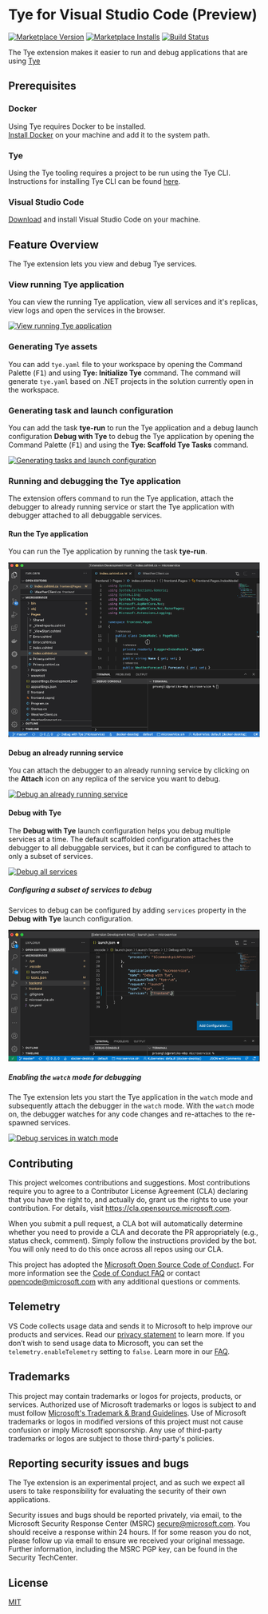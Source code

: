# Tye for Visual Studio Code (Preview)

[![Marketplace Version](https://img.shields.io/visual-studio-marketplace/v/ms-azuretools.vscode-tye.svg)](https://marketplace.visualstudio.com/items?itemName=ms-azuretools.vscode-tye)
[![Marketplace Installs](https://img.shields.io/visual-studio-marketplace/i/ms-azuretools.vscode-tye.svg)](https://marketplace.visualstudio.com/items?itemName=ms-azuretools.vscode-tye)
[![Build Status](<https://dev.azure.com/ms-azuretools/AzCode/_apis/build/status/vscode-tye%20(CI)?branchName=main>)](https://dev.azure.com/ms-azuretools/AzCode/_build/latest?definitionId=35&branchName=main)

The Tye extension makes it easier to run and debug applications that are using
[Tye](https://github.com/dotnet/tye)

## Prerequisites

### Docker

Using Tye requires Docker to be installed.\
[Install Docker](https://docs.docker.com/get-docker/) on your machine and add it
to the system path.

### Tye

Using the Tye tooling requires a project to be run using the Tye CLI.\
Instructions for installing Tye CLI can be found
[here](https://github.com/dotnet/tye/blob/main/docs/getting_started.md).

### Visual Studio Code

[Download](https://code.visualstudio.com/Download) and install Visual Studio
Code on your machine.

## Feature Overview

The Tye extension lets you view and debug Tye services.

### View running Tye application

You can view the running Tye application, view all services and it's replicas,
view logs and open the services in the browser.

[![View running Tye application](https://aka.ms/tye-dashboard-t)](https://aka.ms/tye-dashboard-v)

### Generating Tye assets

You can add `tye.yaml` file to your workspace by opening the Command Palette
(<kbd>F1</kbd>) and using **Tye: Initialize Tye** command. The command will
generate `tye.yaml` based on .NET projects in the solution currently open in the
workspace.

### Generating task and launch configuration

You can add the task **tye-run** to run the Tye application and a debug launch
configuration **Debug with Tye** to debug the Tye application by opening the
Command Palette (<kbd>F1</kbd>) and using the **Tye: Scaffold Tye Tasks**
command.

[![Generating tasks and launch configuration](https://aka.ms/tye-scaffold-t)](https://aka.ms/tye-scaffold-v)

### Running and debugging the Tye application

The extension offers command to run the Tye application, attach the debugger to
already running service or start the Tye application with debugger attached to
all debuggable services.

#### Run the Tye application

You can run the Tye application by running the task **tye-run**.

![Run the Tye application](resources/readme/tye-run.gif)

#### Debug an already running service

You can attach the debugger to an already running service by clicking on the
**Attach** icon on any replica of the service you want to debug.

[![Debug an already running service](https://aka.ms/tye-debug-attach-t)](https://aka.ms/tye-debug-attach-v)

#### Debug with Tye

The **Debug with Tye** launch configuration helps you debug multiple services at
a time. The default scaffolded configuration attaches the debugger to all
debuggable services, but it can be configured to attach to only a subset of
services.

[![Debug all services](https://aka.ms/tye-debug-all-t)](https://aka.ms/tye-debug-all-v)

##### Configuring a subset of services to debug

Services to debug can be configured by adding `services` property in the **Debug
with Tye** launch configuration.

![Configuring subset of services for debugging](resources/readme/debug-subset.png)

##### Enabling the `watch` mode for debugging

The Tye extension lets you start the Tye application in the `watch` mode and
subsequently attach the debugger in the `watch` mode. With the `watch` mode on,
the debugger watches for any code changes and re-attaches to the re-spawned
services.

[![Debug services in watch mode](https://aka.ms/tye-watch-t)](https://aka.ms/tye-watch-v)

## Contributing

This project welcomes contributions and suggestions. Most contributions require
you to agree to a Contributor License Agreement (CLA) declaring that you have
the right to, and actually do, grant us the rights to use your contribution. For
details, visit https://cla.opensource.microsoft.com.

When you submit a pull request, a CLA bot will automatically determine whether
you need to provide a CLA and decorate the PR appropriately (e.g., status check,
comment). Simply follow the instructions provided by the bot. You will only need
to do this once across all repos using our CLA.

This project has adopted the
[Microsoft Open Source Code of Conduct](https://opensource.microsoft.com/codeofconduct/).
For more information see the
[Code of Conduct FAQ](https://opensource.microsoft.com/codeofconduct/faq/) or
contact [opencode@microsoft.com](mailto:opencode@microsoft.com) with any
additional questions or comments.

## Telemetry

VS Code collects usage data and sends it to Microsoft to help improve our
products and services. Read our
[privacy statement](https://go.microsoft.com/fwlink/?LinkID=528096&clcid=0x409)
to learn more. If you don’t wish to send usage data to Microsoft, you can set
the `telemetry.enableTelemetry` setting to `false`. Learn more in our
[FAQ](https://code.visualstudio.com/docs/supporting/faq#_how-to-disable-telemetry-reporting).

## Trademarks

This project may contain trademarks or logos for projects, products, or
services. Authorized use of Microsoft trademarks or logos is subject to and must
follow
[Microsoft's Trademark & Brand Guidelines](https://www.microsoft.com/en-us/legal/intellectualproperty/trademarks/usage/general).
Use of Microsoft trademarks or logos in modified versions of this project must
not cause confusion or imply Microsoft sponsorship. Any use of third-party
trademarks or logos are subject to those third-party's policies.

## Reporting security issues and bugs

The Tye extension is an experimental project, and as such we expect all users to
take responsibility for evaluating the security of their own applications.

Security issues and bugs should be reported privately, via email, to the
Microsoft Security Response Center (MSRC) secure@microsoft.com. You should
receive a response within 24 hours. If for some reason you do not, please follow
up via email to ensure we received your original message. Further information,
including the MSRC PGP key, can be found in the Security TechCenter.

## License

[MIT](LICENSE)
